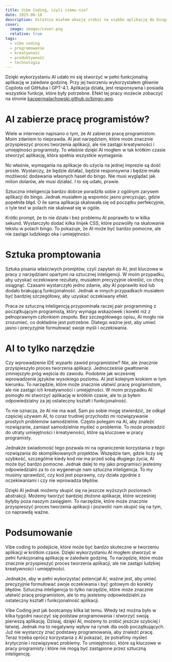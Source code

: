 ```yaml
---
title: Vibe Coding, czyli czemu nie?
date: 2025-06-18
description: Ostatnio miałem okazję zrobić na szybko aplikację do bingo, która miała być użyta na imprezie. W tym wpisie opowiem o tym, jak vibe coding może być skuteczną metodą tworzenia aplikacji w krótkim czasie.
cover: 
  image: images/cover.png
  relative: true
tags:
  - vibe coding
  - programowanie
  - kreatywność
  - produktywność
  - technologia
---
```


Dzięki wykorzystaniu AI udało mi się stworzyć w pełni funkcjonalną aplikację w zaledwie godzinę. Przy jej tworzeniu wykorzystałem głównie Copilota od GitHuba i GPT-4.1. Aplikacja działa, jest responsywna i posiada wszystkie funkcje, które były potrzebne. Efekt tej pracy możecie zobaczyć na stronie [kacpermalachowski.github.io/bingo-app](https://kacpermalachowski.github.io/bingo-app).

# AI zabierze pracę programistów?

Wiele w internecie napisano o tym, że AI zabierze pracę programistom. Moim zdaniem to nieprawda. AI jest narzędziem, które może znacznie przyspieszyć proces tworzenia aplikacji, ale nie zastąpi kreatywności i umiejętności programisty. To właśnie dzięki AI mogłem w tak krótkim czasie stworzyć aplikację, która spełnia wszystkie wymagania.

No właśnie, wymagania na aplikacje do użycia na jednej imprezie są dość proste. Wystarczy, że będzie działać, będzie responsywna i będzie miała możliwość dodawania własnych haseł do bingo. Nie musi wyglądać jak milion dolarów, ale musi działać. I to się udało, prawie.

Sztuczna inteligencja bardzo dobrze poradziła sobie z ogólnym zarysem aplikacji do bingo. Jednak musiałem ją wspomóc jasno precyzując, gdzie popełniła błąd. O ile sama aplikacja skalowała się od początku perfekcyjnie, o tyle text w polach nie skalował się w ogóle.

Krótki prompt, że to nie działa i bez problemu AI poprawiło to w kilka sekund. Wystarczyło dodać kilka linijek CSS, które pozwoliły na skalowanie tekstu w polach bingo. To pokazuje, że AI może być bardzo pomocne, ale nie zastąpi ludzkiego oka i umiejętności.

# Sztuka promptowania

Sztuka pisania właściwych promptów, czyli zapytań do AI, jest kluczowa w pracy z narzędziami opartymi na sztucznej inteligencji. W moim przypadku, aby uzyskać oczekiwane rezultaty, musiałem precyzyjnie określić, co chcę osiągnąć. Czasami wystarczyło jedno zdanie, aby AI poprawiło kod lub dodało brakującą funkcjonalność. Jednak w innych przypadkach musiałem być bardziej szczegółowy, aby uzyskać oczekiwany efekt.

Praca ze sztuczną inteligencją przypominała raczej pair programming z początkującym programistą, który wymaga wskazówek i korekt niż z pełnoprawnym członkiem zespołu. Bez szczegółowego opisu, AI mogło nie zrozumieć, co dokładnie jest potrzebne. Dlatego ważne jest, aby umieć jasno i precyzyjnie formułować swoje myśli i oczekiwania.

# AI to tylko narzędzie

Czy wprowadzenie IDE wyparło zawód programistów? Nie, ale znacznie przyśpieszyło proces tworzenia aplikacji. Jednocześnie gwałtownie zmniejszyło próg wejścia do zawodu. Podobnie jak wcześniej wprowadzenie języków wysokiego poziomu. AI jest kolejnym krokiem w tym kierunku. To narzędzie, które może znacznie ułatwić pracę programistom, ale nie zastąpi ich kreatywności i umiejętności. W moim przypadku AI pomogło mi stworzyć aplikację w krótkim czasie, ale to ja byłem odpowiedzialny za jej ostateczny kształt i funkcjonalność.

To nie oznacza, że AI nie ma wad. Sam po sobie mogę stwierdzić, że odkąd częściej używam AI, to coraz trudniej przychodzi mi rozwiązywanie prostych problemów samodzielnie. Często polegam na AI, aby znaleźć rozwiązanie, zamiast samodzielnie myśleć o problemie. To może prowadzić do utraty umiejętności i kreatywności, które są kluczowe w pracy programisty.

Jednakże świadomość tego pozwala mi na ograniczenie korzystania z tego rozwiązania do skomplikowanych projektów. Wszędzie tam, gdzie liczy się szybkość, szczególnie kiedy kod nie ma przed sobą długiego życia, AI może być bardzo pomocne. Jednak dalej to my jako programisci jesteśmy odpowiedzialni za to co wygeneruje nam sztuczna inteligencja. To my musimy sprawdzić, czy kod jest poprawny, czy działa zgodnie z oczekiwaniami i czy nie wprowadza błędów.

Dzięki AI jednak możemy skupić się na jeszcze wyższych poziomach abstrakcji. Możemy tworzyć bardziej złożone aplikacje, które wcześniej byłyby poza naszym zasięgiem. To narzędzie, które może znacznie przyspieszyć proces tworzenia aplikacji i pozwolić nam skupić się na tym, co naprawdę ważne.

# Podsumowanie

Vibe coding to podejście, które może być bardzo skuteczne w tworzeniu aplikacji w krótkim czasie. Dzięki wykorzystaniu AI mogłem stworzyć w pełni funkcjonalną aplikację w zaledwie godzinę. To narzędzie, które może znacznie przyspieszyć proces tworzenia aplikacji, ale nie zastąpi ludzkiej kreatywności i umiejętności.

Jednakże, aby w pełni wykorzystać potencjał AI, ważne jest, aby umieć precyzyjnie formułować swoje oczekiwania i być gotowym do korekty błędów. Sztuczna inteligencja to tylko narzędzie, które może znacznie ułatwić pracę programistom, ale to my jesteśmy odpowiedzialni za ostateczny kształt i funkcjonalność aplikacji.

Vibe Coding jest jak bootcampy kilka lat temu. Wtedy też można było w kilka tygodni nauczyć się podstaw programowania i stworzyć swoją pierwszą aplikację. Dzisiaj, dzięki AI, możemy to zrobić jeszcze szybciej i łatwiej. Jednak ma to negatywny wpływ na rynek dla osób początkujących. Już nie wystarczy znać podstawy programowania, aby znaleźć pracę. Teraz trzeba oprócz korzystania z AI pokazać, że potrafimy myśleć krytycznie i rozwiązywać problemy. To umiejętności, które są kluczowe w pracy programisty i które nie mogą być zastąpione przez sztuczną inteligencję.